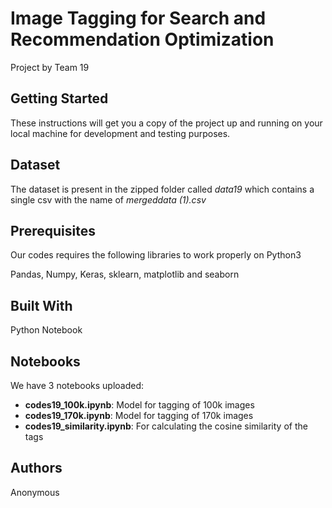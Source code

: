 # Image Tagging for Search and Recommendation Optimization
Project by Team 19

## Getting Started
These instructions will get you a copy of the project up and running on your local machine for development and testing purposes. 

## Dataset
The dataset is present in the zipped folder called _data19_ which contains a single csv with the name of _mergeddata (1).csv_

##  Prerequisites 
Our codes requires the following libraries to work properly on Python3

Pandas, Numpy, Keras, sklearn, matplotlib and seaborn

## Built With
Python Notebook

## Notebooks
We have 3 notebooks uploaded:
* __codes19_100k.ipynb__: Model for tagging of 100k images
* __codes19_170k.ipynb__: Model for tagging of 170k images
* __codes19_similarity.ipynb__: For calculating the cosine similarity of the tags

## Authors 
Anonymous
